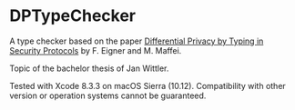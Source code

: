 # DPTypeChecker
A type checker based on the paper [Differential Privacy by Typing in Security Protocols](http://sps.cs.uni-saarland.de/publications/dp_proto_long.pdf) by F. Eigner and M. Maffei.

Topic of the bachelor thesis of Jan Wittler.

Tested with Xcode 8.3.3 on macOS Sierra (10.12). Compatibility with other version or operation systems cannot be guaranteed.
